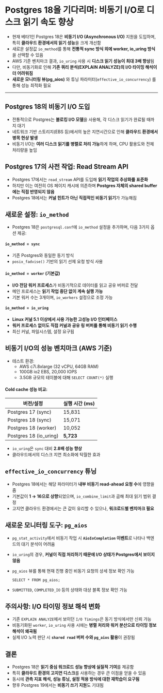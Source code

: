 # Postgres 18을 기다리며: 비동기 I/O로 디스크 읽기 속도 향상


* 현재 베타1인 Postgres 18은 **비동기 I/O (Asynchronous I/O)** 지원을 도입하며, 특히 **클라우드 환경에서의 읽기 성능**을 크게 개선함
* 새로운 설정값 `io_method`를 통해 **전통적 sync 방식 외에 worker, io\_uring 방식**을 선택할 수 있음
* AWS 기준 벤치마크 결과, `io_uring` 사용 시 **디스크 읽기 성능이 최대 3배 향상**됨
* 다만, 비동기화로 인해 **기존 쿼리 분석(EXPLAIN ANALYZE)의 I/O 타이밍 해석이 더 어려워짐**
* **새로운 모니터링 뷰(pg\_aios)** 와 튜닝 파라미터(`effective_io_concurrency`) 를 통해 성능 최적화 필요

---

Postgres 18의 비동기 I/O 도입
-----------------------

* 전통적으로 Postgres는 **블로킹 I/O 모델**을 사용해, 각 디스크 읽기가 완료될 때까지 대기
* 네트워크 기반 스토리지(EBS 등)에서의 높은 지연시간으로 인해 **클라우드 환경에서 병목 현상 발생**
* 비동기 I/O는 **여러 디스크 읽기를 병렬로 처리 가능**하게 하며, CPU 활용도와 전체 처리량을 높임

Postgres 17의 사전 작업: Read Stream API
-----------------------------------

* Postgres 17에서는 `read_stream` API를 도입해 **읽기 작업의 추상화를 표준화**
* 하지만 이는 여전히 OS 페이지 캐시에 의존하며 **Postgres 자체의 shared buffer에는 직접 반영되지 않음**
* Postgres 18에서는 **커널 힌트가 아닌 직접적인 비동기 읽기**가 가능해짐

새로운 설정: `io_method`
-------------------

* Postgres 18은 `postgresql.conf`에 `io_method` 설정을 추가하며, 다음 3가지 옵션 제공:

#### `io_method = sync`

* 기존 Postgres와 동일한 동기 방식
* `posix_fadvise()` 기반의 읽기 선제 요청 방식 사용

#### `io_method = worker` (기본값)

* **I/O 전담 워커 프로세스**가 비동기적으로 데이터를 읽고 공유 버퍼로 전달
* 메인 프로세스는 **읽기 작업 중단 없이 계속 실행 가능**
* 기본 워커 수는 3개이며, `io_workers` 설정으로 조정 가능

#### `io_method = io_uring`

* **Linux 커널 5.1 이상에서 사용 가능한 고성능 I/O 인터페이스**
* **워커 프로세스 없이도 직접 커널과 공유 링 버퍼를 통해 비동기 읽기 수행**
* 최신 커널, 파일시스템, 설정 요구됨

비동기 I/O의 성능 벤치마크 (AWS 기준)
-------------------------

* 테스트 환경:
  + AWS c7i.8xlarge (32 vCPU, 64GB RAM)
  + 100GB io2 EBS, 20,000 IOPS
  + 3.5GB 규모의 테이블에 대해 `SELECT COUNT(*)` 실행

#### Cold cache 성능 비교:

| 버전/설정 | 실행 시간 (ms) |
| --- | --- |
| Postgres 17 (sync) | 15,831 |
| Postgres 18 (sync) | 15,071 |
| Postgres 18 (worker) | 10,052 |
| Postgres 18 (io\_uring) | **5,723** |

* `io_uring`은 `sync` 대비 **2.8배 성능 향상**
* 클라우드에서의 디스크 지연 최소화에 탁월한 효과

`effective_io_concurrency` 튜닝
-----------------------------

* Postgres 18에서는 해당 파라미터가 **내부 비동기 read-ahead 요청 수**에 영향을 줌
* 기본값이 **1 → 16으로 상향**되었으며, `io_combine_limit`과 곱해 최대 읽기 범위 결정
* 고지연 클라우드 환경에서는 큰 값이 유리할 수 있으나, **워크로드별 벤치마크 필요**

새로운 모니터링 도구: `pg_aios`
----------------------

* `pg_stat_activity`에서 비동기 작업 시 **`AioIoCompletion` 이벤트**로 나타나 백엔드의 대기 분석이 어려움
* `io_uring`의 경우, **커널이 직접 처리하기 때문에 I/O 상태가 Postgres에서 보이지 않음**
* `pg_aios` 뷰를 통해 현재 진행 중인 비동기 요청의 상세 정보 확인 가능

  ```
  SELECT * FROM pg_aios;  

  ```

* `SUBMITTED`, `COMPLETED_IO` 등의 상태와 대상 블록 정보 확인 가능

주의사항: I/O 타이밍 정보 해석 변화
----------------------

* 기존 `EXPLAIN ANALYZE`에서 보이던 `I/O Timings`은 동기 방식에서만 신뢰 가능
* 비동기화된 `worker`, `io_uring` 사용 시에는 **병렬 처리와 워커 분산으로 타이밍 정보 해석이 왜곡됨**
* 실제 I/O 노력 판단 시 **`shared read` 버퍼 수와 `pg_aios` 활용**이 권장됨

결론
--

* Postgres 18은 **읽기 중심 워크로드 성능 향상에 실질적 기여**를 제공함
* 특히 **클라우드 환경의 고지연 디스크**를 사용하는 경우 큰 이점을 얻을 수 있음
* 동시에 **관측 지표 해석, 성능 튜닝, 설정 적용 방식에 대한 재학습이 요구됨**
* 향후 Postgres 19에서는 **비동기 쓰기 지원**도 기대됨
